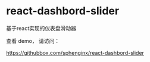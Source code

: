 # react-dashbord-slider
基于react实现的仪表盘滑动器


查看 demo， 请访问： 

https://githubbox.com/sphenginx/react-dashbord-slider 
